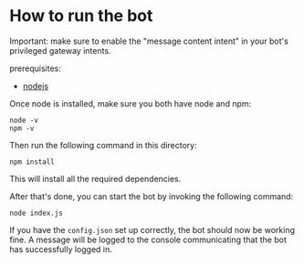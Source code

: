 # How to run the bot

Important: make sure to enable the "message content intent" in your bot's privileged gateway intents.

prerequisites:
- [nodejs](https://nodejs.org/en/)

Once node is installed, make sure you both have node and npm:

```
node -v
npm -v
```

Then run the following command in this directory:

```
npm install
```

This will install all the required dependencies.

After that's done, you can start the bot by invoking the following command:

```
node index.js
```

If you have the `config.json` set up correctly, the bot should now be working fine. A message will be logged to the console communicating that the bot has successfully logged in.
